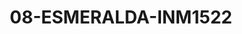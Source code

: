 ---
title: 08-ESMERALDA-INM1522
image: 08-ESMERALDA-INM1522.jpg
brand: inmaculada
layout: vestito
---